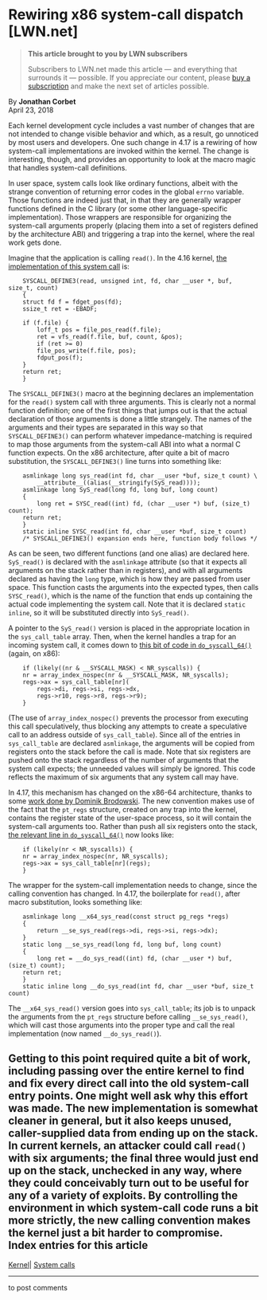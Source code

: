 # Rewiring x86 system-call dispatch [LWN.net]

> **This article brought to you by LWN subscribers**
> 
> Subscribers to LWN.net made this article — and everything that surrounds it — possible. If you appreciate our content, please [buy a subscription](/Promo/nst-nag3/subscribe) and make the next set of articles possible. 

By **Jonathan Corbet**  
April 23, 2018 

Each kernel development cycle includes a vast number of changes that are not intended to change visible behavior and which, as a result, go unnoticed by most users and developers. One such change in 4.17 is a rewiring of how system-call implementations are invoked within the kernel. The change is interesting, though, and provides an opportunity to look at the macro magic that handles system-call definitions. 

In user space, system calls look like ordinary functions, albeit with the strange convention of returning error codes in the global `errno` variable. Those functions are indeed just that, in that they are generally wrapper functions defined in the C library (or some other language-specific implementation). Those wrappers are responsible for organizing the system-call arguments properly (placing them into a set of registers defined by the architecture ABI) and triggering a trap into the kernel, where the real work gets done. 

Imagine that the application is calling `read()`. In the 4.16 kernel, [the implementation of this system call](https://elixir.bootlin.com/linux/v4.16.3/source/fs/read_write.c#L565) is: 
    
    
        SYSCALL_DEFINE3(read, unsigned int, fd, char __user *, buf, size_t, count)
        {
    	struct fd f = fdget_pos(fd);
    	ssize_t ret = -EBADF;
    
    	if (f.file) {
    	    loff_t pos = file_pos_read(f.file);
    	    ret = vfs_read(f.file, buf, count, &pos);
    	    if (ret >= 0)
    		file_pos_write(f.file, pos);
    	    fdput_pos(f);
    	}
    	return ret;
        }
    

The `SYSCALL_DEFINE3()` macro at the beginning declares an implementation for the `read()` system call with three arguments. This is clearly not a normal function definition; one of the first things that jumps out is that the actual declaration of those arguments is done a little strangely. The names of the arguments and their types are separated in this way so that `SYSCALL_DEFINE3()` can perform whatever impedance-matching is required to map those arguments from the system-call ABI into what a normal C function expects. On the x86 architecture, after quite a bit of macro substitution, the `SYSCALL_DEFINE3()` line turns into something like: 
    
    
        asmlinkage long sys_read(int fd, char __user *buf, size_t count) \
            __attribute__((alias(__stringify(SyS_read))));
        asmlinkage long SyS_read(long fd, long buf, long count)
        {
            long ret = SYSC_read((int) fd, (char __user *) buf, (size_t) count);
    	return ret;
        }
        static inline SYSC_read(int fd, char __user *buf, size_t count)
        /* SYSCALL_DEFINE3() expansion ends here, function body follows */
    

As can be seen, two different functions (and one alias) are declared here. `SyS_read()` is declared with the `asmlinkage` attribute (so that it expects all arguments on the stack rather than in registers), and with all arguments declared as having the `long` type, which is how they are passed from user space. This function casts the arguments into the expected types, then calls `SYSC_read()`, which is the name of the function that ends up containing the actual code implementing the system call. Note that it is declared `static inline`, so it will be substituted directly into `SyS_read()`. 

A pointer to the `SyS_read()` version is placed in the appropriate location in the `sys_call_table` array. Then, when the kernel handles a trap for an incoming system call, it comes down to [this bit of code in `do_syscall_64()`](https://elixir.bootlin.com/linux/v4.16.3/source/arch/x86/entry/common.c#L268) (again, on x86): 
    
    
        if (likely((nr & __SYSCALL_MASK) < NR_syscalls)) {
    	nr = array_index_nospec(nr & __SYSCALL_MASK, NR_syscalls);
    	regs->ax = sys_call_table[nr](
    		regs->di, regs->si, regs->dx,
    		regs->r10, regs->r8, regs->r9);
        }
    

(The use of `array_index_nospec()` prevents the processor from executing this call speculatively, thus blocking any attempts to create a speculative call to an address outside of `sys_call_table`). Since all of the entries in `sys_call_table` are declared `asmlinkage`, the arguments will be copied from registers onto the stack before the call is made. Note that six registers are pushed onto the stack regardless of the number of arguments that the system call expects; the unneeded values will simply be ignored. This code reflects the maximum of six arguments that any system call may have. 

In 4.17, this mechanism has changed on the x86-64 architecture, thanks to some [work done by Dominik Brodowski](/Articles/752426/). The new convention makes use of the fact that the `pt_regs` structure, created on any trap into the kernel, contains the register state of the user-space process, so it will contain the system-call arguments too. Rather than push all six registers onto the stack, [the relevant line in `do_syscall_64()`](https://elixir.bootlin.com/linux/v4.17-rc1/source/arch/x86/entry/common.c#L267) now looks like: 
    
    
        if (likely(nr < NR_syscalls)) {
    	nr = array_index_nospec(nr, NR_syscalls);
    	regs->ax = sys_call_table[nr](regs);
        }
    

The wrapper for the system-call implementation needs to change, since the calling convention has changed. In 4.17, the boilerplate for `read()`, after macro substitution, looks something like: 
    
    
        asmlinkage long __x64_sys_read(const struct pg_regs *regs)
        {
            return __se_sys_read(regs->di, regs->si, regs->dx);
        }
        static long __se_sys_read(long fd, long buf, long count)
        {
            long ret = __do_sys_read((int) fd, (char __user *) buf, (size_t) count);
    	return ret;
        }
        static inline long __do_sys_read(int fd, char __user *buf, size_t count)
    

The `__x64_sys_read()` version goes into `sys_call_table`; its job is to unpack the arguments from the `pt_regs` structure before calling `__se_sys_read()`, which will cast those arguments into the proper type and call the real implementation (now named `__do_sys_read()`). 

Getting to this point required quite a bit of work, including passing over the entire kernel to find and fix every direct call into the old system-call entry points. One might well ask why this effort was made. The new implementation is somewhat cleaner in general, but it also keeps unused, caller-supplied data from ending up on the stack. In current kernels, an attacker could call `read()` with six arguments; the final three would just end up on the stack, unchecked in any way, where they could conceivably turn out to be useful for any of a variety of exploits. By controlling the environment in which system-call code runs a bit more strictly, the new calling convention makes the kernel just a bit harder to compromise.  
Index entries for this article  
---  
[Kernel](/Kernel/Index)| [System calls](/Kernel/Index#System_calls)  
  


* * *

to post comments 

